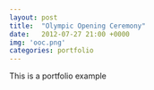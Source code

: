 ```yaml
---
layout: post
title:  "Olympic Opening Ceremony"
date:   2012-07-27 21:00 +0000
img: 'ooc.png'
categories: portfolio
---
```


This is a portfolio example